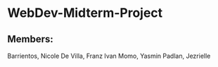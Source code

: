 # WebDev-Midterm-Project

## Members:
Barrientos, Nicole
De Villa, Franz Ivan 
Momo, Yasmin
Padlan, Jezrielle
